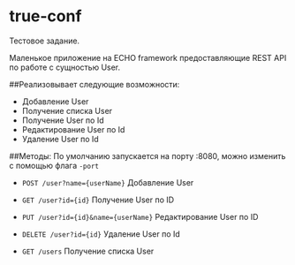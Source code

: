 # true-conf

Тестовое задание.

Маленькое приложение на ECHO framework предоставляющие REST API по работе с сущностью User.

##Реализовывает следующие возможности:
* Добавление User
* Получение списка User
* Получение User по Id
* Редактирование User по Id
* Удаление User по Id

##Методы:
По умолчанию запускается на порту :8080, можно изменить с помощью флага `-port`

* `POST /user?name={userName}` Добавление User
* `GET /user?id={id}` Получение User по ID
* `PUT /user?id={id}&name={userName}` Редактирование User по ID
* `DELETE /user?id={id}` Удаление User по Id

* `GET /users` Получение списка User

